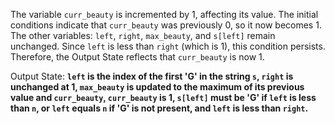The variable `curr_beauty` is incremented by 1, affecting its value. The initial conditions indicate that `curr_beauty` was previously 0, so it now becomes 1. The other variables: `left`, `right`, `max_beauty`, and `s[left]` remain unchanged. Since `left` is less than `right` (which is 1), this condition persists. Therefore, the Output State reflects that `curr_beauty` is now 1.

Output State: **`left` is the index of the first 'G' in the string `s`, `right` is unchanged at 1, `max_beauty` is updated to the maximum of its previous value and `curr_beauty`, `curr_beauty` is 1, `s[left]` must be 'G' if `left` is less than `n`, or `left` equals `n` if 'G' is not present, and `left` is less than `right`.**